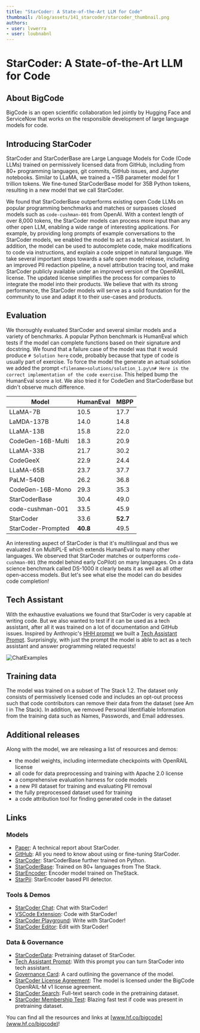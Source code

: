 ```yaml
---
title: "StarCoder: A State-of-the-Art LLM for Code" 
thumbnail: /blog/assets/141_starcoder/starcoder_thumbnail.png
authors:
- user: lvwerra
- user: loubnabnl
---
```


# StarCoder: A State-of-the-Art LLM for Code

<!-- {blog_metadata} -->
<!-- {authors} -->

## About BigCode

BigCode is an open scientific collaboration led jointly by Hugging Face and ServiceNow that works on the responsible development of large language models for code.

## Introducing StarCoder

StarCoder and StarCoderBase are Large Language Models for Code (Code LLMs) trained on permissively licensed data from GitHub, including from 80+ programming languages, git commits, GitHub issues, and Jupyter notebooks. Similar to LLaMA, we trained a ~15B parameter model for 1 trillion tokens. We fine-tuned StarCoderBase model for 35B Python tokens, resulting in a new model that we call StarCoder.  

We found that StarCoderBase outperforms existing open Code LLMs on popular programming benchmarks and matches or surpasses closed models such as `code-cushman-001` from OpenAI. With a context length of over 8,000 tokens, the StarCoder models can process more input than any other open LLM, enabling a wide range of interesting applications. For example, by providing long prompts of example conversations to the StarCoder models, we enabled the model to act as a technical assistant. In addition, the model can be used to autocomplete code, make modifications to code via instructions, and explain a code snippet in natural language. 
We take several important steps towards a safe open model release, including an improved PII redaction pipeline, a novel attribution tracing tool, and make StarCoder publicly available
under an improved version of the OpenRAIL license. The updated license simplifies the process for companies to integrate the model into their products. We believe that with its strong performance, the StarCoder models will serve as a solid foundation for the community to use and adapt it to their use-cases and products. 

## Evaluation

We thoroughly evaluated StarCoder and several similar models and a variety of benchmarks. A popular Python benchmark is HumanEval which tests if the model can complete functions based on their signature and docstring. We found that a failure case of the model was that it would produce `# Solution here` code, probably because that type of code is usually part of exercise. To force the model the generate an actual solution we added the prompt `<filename>solutions/solution_1.py\n# Here is the correct implementation of the code exercise`. This helped bump the HumanEval score a lot. We also tried it for CodeGen and StarCoderBase but didn't observe much difference.

| **Model**          | **HumanEval** | **MBPP** |
|--------------------|--------------|----------|
| LLaMA-7B           | 10.5         | 17.7     |
| LaMDA-137B         | 14.0         | 14.8     |
| LLaMA-13B          | 15.8         | 22.0     |
| CodeGen-16B-Multi  | 18.3         | 20.9     |
| LLaMA-33B          | 21.7         | 30.2     |
| CodeGeeX           | 22.9         | 24.4     |
| LLaMA-65B          | 23.7         | 37.7     |
| PaLM-540B          | 26.2         | 36.8     |
| CodeGen-16B-Mono   | 29.3         | 35.3     |
| StarCoderBase      | 30.4         | 49.0     |
| code-cushman-001   | 33.5         | 45.9     |
| StarCoder          | 33.6         | **52.7** |
| StarCoder-Prompted | **40.8**     | 49.5     |

An interesting aspect of StarCoder is that it's multilingual and thus we evaluated it on MultiPL-E which extends HumanEval to many other languages. We observed that StarCoder matches or outperforms `code-cushman-001` (the model behind early CoPilot) on many languages. On a data science benchmark called DS-1000 it clearly beats it as well as all other open-access models. But let's see what else the model can do besides code completion!

## Tech Assistant

With the exhaustive evaluations we found that StarCoder is very capable at writing code. But we also wanted to test if it can be used as a tech assistant, after all it was trained on a lot of documentation and GitHub issues. Inspired by Anthropic's [HHH prompt](https://gist.github.com/jareddk/2509330f8ef3d787fc5aaac67aab5f11#file-hhh_prompt-txt) we built a [Tech Assistant Prompt](https://huggingface.co/datasets/bigcode/ta-prompt). Surprisingly, with just the prompt the model is able to act as a tech assistant and answer programming related requests!

![ChatExamples](https://huggingface.co/datasets/bigcode/admin/resolve/main/StarCoderChatExamples.png)

## Training data

The model was trained on a subset of The Stack 1.2. The dataset only consists of permissively licensed code and includes an opt-out process such that code contributors can remove their data from the dataset (see Am I in The Stack). In addition, we removed Personal Identifiable Information from the training data such as Names, Passwords, and Email addresses.

## Additional releases
Along with the model, we are releasing a list of resources and demos:
- the model weights, including intermediate checkpoints with OpenRAIL license
- all code for data preprocessing and training with Apache 2.0 license
- a comprehensive evaluation harness for code models
- a new PII dataset for training and evaluating PII removal
- the fully preprocessed dataset used for training
- a code attribution tool for finding generated code in the dataset

## Links

### Models
- [Paper](): A technical report about StarCoder.
- [GitHub](https://github.com/bigcode-project/starcoder/tree/main): All you need to know about using or fine-tuning StarCoder.
- [StarCoder](https://huggingface.co/bigcode/starcoder): StarCoderBase further trained on Python.
- [StarCoderBase](https://huggingface.co/bigcode/starcoderbase): Trained on 80+ languages from The Stack.
- [StarEncoder](https://huggingface.co/bigcode/starencoder): Encoder model trained on TheStack.
- [StarPii](https://huggingface.co/bigcode/starpii): StarEncoder based PII detector.

### Tools & Demos
- [StarCoder Chat](hf.co/chat/starcoder): Chat with StarCoder!
- [VSCode Extension](https://marketplace.visualstudio.com/items?itemName=HuggingFace.huggingface-vscode): Code with StarCoder!
- [StarCoder Playground](https://huggingface.co/spaces/bigcode/bigcode-playground): Write with StarCoder!
- [StarCoder Editor](https://huggingface.co/spaces/bigcode/bigcode-playground): Edit with StarCoder!

### Data & Governance
- [StarCoderData](https://huggingface.co/datasets/bigcode/starcoderdata): Pretraining dataset of StarCoder.
- [Tech Assistant Prompt](https://huggingface.co/datasets/bigcode/ta-prompt): With this prompt you can turn StarCoder into tech assistant.
- [Governance Card](): A card outlining the governance of the model.
- [StarCoder License Agreement](https://huggingface.co/spaces/bigcode/bigcode-model-license-agreement): The model is licensed under the BigCode OpenRAIL-M v1 license agreement.
- [StarCoder Search](https://huggingface.co/spaces/bigcode/search): Full-text search code in the pretraining dataset.
- [StarCoder Membership Test](stack.dataportraits.org): Blazing fast test if code was present in pretraining dataset.



You can find all the resources and links at [www.hf.co/bigcode](www.hf.co/bigcode)!
